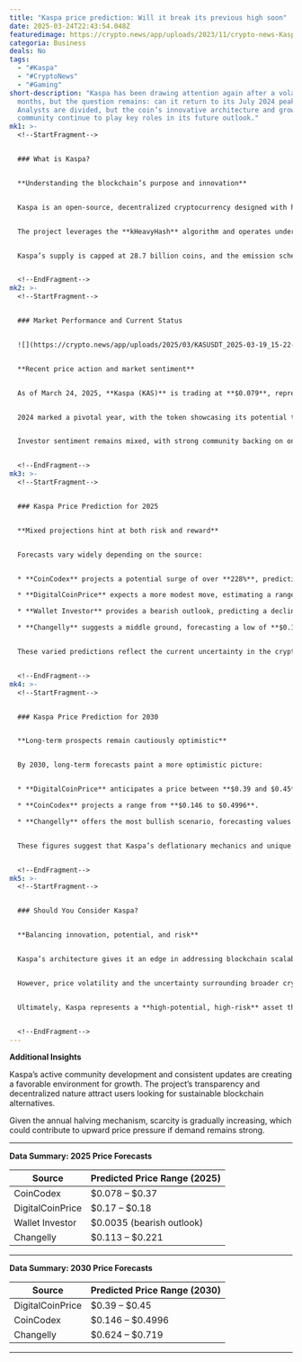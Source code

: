 ```yaml
---
title: "Kaspa price prediction: Will it break its previous high soon"
date: 2025-03-24T22:43:54.048Z
featuredimage: https://crypto.news/app/uploads/2023/11/crypto-news-Kaspa-coin02.webp
categoria: Business
deals: No
tags:
  - "#Kaspa"
  - "#CryptoNews"
  - "#Gaming"
short-description: "Kaspa has been drawing attention again after a volatile few
  months, but the question remains: can it return to its July 2024 peak?
  Analysts are divided, but the coin’s innovative architecture and growing
  community continue to play key roles in its future outlook."
mk1: >-
  <!--StartFragment-->


  ### What is Kaspa?


  **Understanding the blockchain’s purpose and innovation**


  Kaspa is an open-source, decentralized cryptocurrency designed with high-speed scalability and robust security in mind. Its core innovation lies in the use of a **blockDAG** architecture, diverging from traditional blockchain models to allow parallel block generation. This structure enables high transaction throughput without sacrificing decentralization.


  The project leverages the **kHeavyHash** algorithm and operates under a **Proof-of-Work (PoW)** consensus. It was launched in November 2021 with no pre-mine or ICO. Behind its development are notable figures like **Yonatan Sompolinsky**, a Harvard postdoctoral researcher, along with a team of cryptography and computer science experts.


  Kaspa’s supply is capped at 28.7 billion coins, and the emission schedule includes annual halvings, positioning it as a deflationary asset.


  <!--EndFragment-->
mk2: >-
  <!--StartFragment-->


  ### Market Performance and Current Status


  ![](https://crypto.news/app/uploads/2025/03/KASUSDT_2025-03-19_15-22-19-1024x685.png.webp)


  **Recent price action and market sentiment**


  As of March 24, 2025, **Kaspa (KAS)** is trading at **$0.079**, representing a **21% drop over the past 30 days**, yet a **5% gain in the last 24 hours**. Despite being down more than 60% from its **all-time high of $0.20** reached in July 2024, Kaspa continues to draw investor attention due to its unique technology.


  2024 marked a pivotal year, with the token showcasing its potential through community growth, technological expansion, and increased market engagement. The current correction might offer a new entry point for long-term believers.


  Investor sentiment remains mixed, with strong community backing on one hand and general market volatility on the other.


  <!--EndFragment-->
mk3: >-
  <!--StartFragment-->


  ### Kaspa Price Prediction for 2025


  **Mixed projections hint at both risk and reward**


  Forecasts vary widely depending on the source:


  * **CoinCodex** projects a potential surge of over **228%**, predicting a **high of $0.257 by April 17, 2025**, while offering a general range of **$0.078 to $0.37** for the year.

  * **DigitalCoinPrice** expects a more modest move, estimating a range between **$0.17 and $0.18**.

  * **Wallet Investor** provides a bearish outlook, predicting a decline toward **$0.0035** by late 2025.

  * **Changelly** suggests a middle ground, forecasting a low of **$0.113** and a high of **$0.221** for the year.


  These varied predictions reflect the current uncertainty in the crypto space, especially with assets like Kaspa that are still proving their long-term value.


  <!--EndFragment-->
mk4: >-
  <!--StartFragment-->


  ### Kaspa Price Prediction for 2030


  **Long-term prospects remain cautiously optimistic**


  By 2030, long-term forecasts paint a more optimistic picture:


  * **DigitalCoinPrice** anticipates a price between **$0.39 and $0.45**.

  * **CoinCodex** projects a range from **$0.146 to $0.4996**.

  * **Changelly** offers the most bullish scenario, forecasting values between **$0.624 and $0.719**.


  These figures suggest that Kaspa’s deflationary mechanics and unique consensus model may deliver strong returns in the long run, especially if adoption and development continue to grow.


  <!--EndFragment-->
mk5: >-
  <!--StartFragment-->


  ### Should You Consider Kaspa?


  **Balancing innovation, potential, and risk**


  Kaspa’s architecture gives it an edge in addressing blockchain scalability, one of the sector’s key challenges. Its low fees, fast confirmation times, and decentralization model make it appealing for future applications and user adoption.


  However, price volatility and the uncertainty surrounding broader crypto regulations remain key risks. While Kaspa could outperform in a bullish market, it’s essential for investors to weigh both technical progress and market conditions.


  Ultimately, Kaspa represents a **high-potential, high-risk** asset that could reward those who believe in its long-term fundamentals, but it also requires careful research and risk management.


  <!--EndFragment-->
---
```

<!--StartFragment-->

**Additional Insights**

Kaspa’s active community development and consistent updates are creating a favorable environment for growth. The project’s transparency and decentralized nature attract users looking for sustainable blockchain alternatives.

Given the annual halving mechanism, scarcity is gradually increasing, which could contribute to upward price pressure if demand remains strong.

- - -

**Data Summary: 2025 Price Forecasts**

| Source           | Predicted Price Range (2025) |
| ---------------- | ---------------------------- |
| CoinCodex        | $0.078 – $0.37               |
| DigitalCoinPrice | $0.17 – $0.18                |
| Wallet Investor  | $0.0035 (bearish outlook)    |
| Changelly        | $0.113 – $0.221              |

- - -

**Data Summary: 2030 Price Forecasts**

| Source           | Predicted Price Range (2030) |
| ---------------- | ---------------------------- |
| DigitalCoinPrice | $0.39 – $0.45                |
| CoinCodex        | $0.146 – $0.4996             |
| Changelly        | $0.624 – $0.719              |

- - -

<!--EndFragment-->